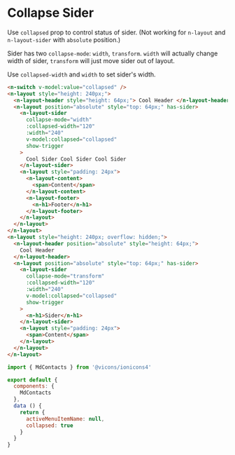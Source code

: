 # Collapse Sider

Use `collapsed` prop to control status of sider. (Not working for `n-layout` and `n-layout-sider` with `absolute` position.)

Sider has two `collapse-mode`: `width`, `transform`. `width` will actually change width of sider, `transform` will just move sider out of layout.

Use `collapsed-width` and `width` to set sider's width.

```html
<n-switch v-model:value="collapsed" />
<n-layout style="height: 240px;">
  <n-layout-header style="height: 64px;"> Cool Header </n-layout-header>
  <n-layout position="absolute" style="top: 64px;" has-sider>
    <n-layout-sider
      collapse-mode="width"
      :collapsed-width="120"
      :width="240"
      v-model:collapsed="collapsed"
      show-trigger
    >
      Cool Sider Cool Sider Cool Sider
    </n-layout-sider>
    <n-layout style="padding: 24px">
      <n-layout-content>
        <span>Content</span>
      </n-layout-content>
      <n-layout-footer>
        <n-h1>Footer</n-h1>
      </n-layout-footer>
    </n-layout>
  </n-layout>
</n-layout>
<n-layout style="height: 240px; overflow: hidden;">
  <n-layout-header position="absolute" style="height: 64px;">
    Cool Header
  </n-layout-header>
  <n-layout position="absolute" style="top: 64px;" has-sider>
    <n-layout-sider
      collapse-mode="transform"
      :collapsed-width="120"
      :width="240"
      v-model:collapsed="collapsed"
      show-trigger
    >
      <n-h1>Sider</n-h1>
    </n-layout-sider>
    <n-layout style="padding: 24px">
      <span>Content</span>
    </n-layout>
  </n-layout>
</n-layout>
```

```js
import { MdContacts } from '@vicons/ionicons4'

export default {
  components: {
    MdContacts
  },
  data () {
    return {
      activeMenuItemName: null,
      collapsed: true
    }
  }
}
```
